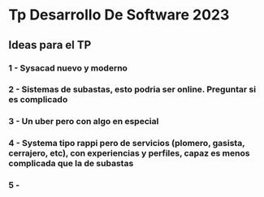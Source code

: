 # Tp Desarrollo De Software 2023
 
## Ideas para el TP
 
 ### 1 - Sysacad nuevo y moderno
 ### 2 - Sistemas de subastas, esto podria ser online. Preguntar si es complicado
 ### 3 - Un uber pero con algo en especial
 ### 4 - Systema tipo rappi pero de servicios (plomero, gasista, cerrajero, etc), con experiencias y perfiles, capaz es menos complicada que la de subastas
 ### 5 - 
